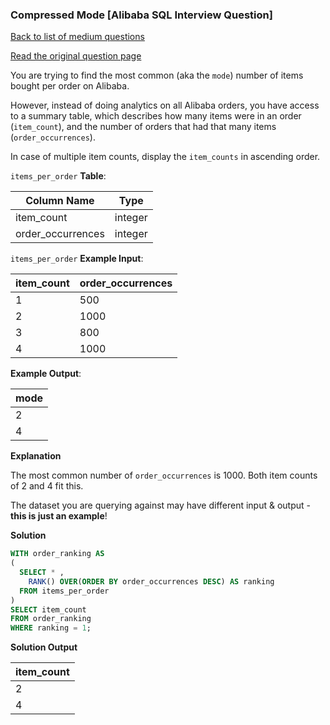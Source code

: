 ### Compressed Mode [Alibaba SQL Interview Question]

[Back to list of medium questions](../README.md)

<a href="https://datalemur.com/questions/alibaba-compressed-mode">Read the original question page</a>

You are trying to find the most common (aka the `mode`) number of items bought per order on Alibaba.

However, instead of doing analytics on all Alibaba orders, you have access to a summary table, which describes how many items were in an order (`item_count`), and the number of orders that had that many items (`order_occurrences`).

In case of multiple item counts, display the `item_counts` in ascending order.



`items_per_order` **Table**:

| **Column Name**   | **Type** |
|-------------------|----------|
| item_count        | integer  |
| order_occurrences | integer  |

`items_per_order` **Example Input**:

| **item_count** | **order_occurrences** |
|----------------|-----------------------|
| 1              | 500                   |
| 2              | 1000                  |
| 3              | 800                   |
| 4              | 1000                  |

**Example Output**:

| **mode** |
|----------|
| 2        |
| 4        |

**Explanation**

The most common number of `order_occurrences` is 1000. Both item counts of 2 and 4 fit this.

The dataset you are querying against may have different input & output - **this is just an example**!


**Solution**

```sql
WITH order_ranking AS
(
  SELECT * ,
    RANK() OVER(ORDER BY order_occurrences DESC) AS ranking
  FROM items_per_order
)
SELECT item_count
FROM order_ranking
WHERE ranking = 1;
```


**Solution Output**

| **item_count** |
|----------------|
| 2              |
| 4              |

